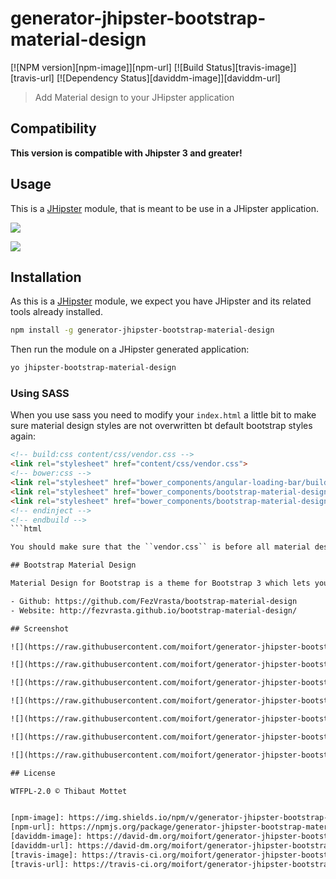 # generator-jhipster-bootstrap-material-design
[![NPM version][npm-image]][npm-url] [![Build Status][travis-image]][travis-url] [![Dependency Status][daviddm-image]][daviddm-url]
> Add Material design to your JHipster application

## Compatibility

**This version is compatible with Jhipster 3 and greater!**

## Usage

This is a [JHipster](http://jhipster.github.io/) module, that is meant to be use in a JHipster application.

![](https://raw.githubusercontent.com/moifort/generator-jhipster-bootstrap-material-design/master/static/generator-jhipster-bootstrap-material-design-install.gif)

![](https://raw.githubusercontent.com/moifort/generator-jhipster-bootstrap-material-design/master/static/generator-jhipster-bootstrap-material-design-demo.gif)


## Installation

As this is a [JHipster](http://jhipster.github.io/) module, we expect you have JHipster and its related tools already installed.

```bash
npm install -g generator-jhipster-bootstrap-material-design
```

Then run the module on a JHipster generated application:

```bash
yo jhipster-bootstrap-material-design
```

### Using SASS

When you use sass you need to modify your ``index.html`` a little bit to make sure material design styles are not overwritten bt default bootstrap styles again:

```html
<!-- build:css content/css/vendor.css -->
<link rel="stylesheet" href="content/css/vendor.css">
<!-- bower:css -->
<link rel="stylesheet" href="bower_components/angular-loading-bar/build/loading-bar.css">
<link rel="stylesheet" href="bower_components/bootstrap-material-design/dist/css/bootstrap-material-design.css">
<link rel="stylesheet" href="bower_components/bootstrap-material-design/dist/css/ripples.css">
<!-- endinject -->
<!-- endbuild -->
```html

You should make sure that the ``vendor.css`` is before all material design stylesheets in your ``index.html``!

## Bootstrap Material Design  

Material Design for Bootstrap is a theme for Bootstrap 3 which lets you use the new Google Material Design in your favorite front-end framework.

- Github: https://github.com/FezVrasta/bootstrap-material-design
- Website: http://fezvrasta.github.io/bootstrap-material-design/

## Screenshot

![](https://raw.githubusercontent.com/moifort/generator-jhipster-bootstrap-material-design/master/static/jhipster-bootstrap-material-design-1.png)

![](https://raw.githubusercontent.com/moifort/generator-jhipster-bootstrap-material-design/master/static/jhipster-bootstrap-material-design-2.png)

![](https://raw.githubusercontent.com/moifort/generator-jhipster-bootstrap-material-design/master/static/jhipster-bootstrap-material-design-3.png)

![](https://raw.githubusercontent.com/moifort/generator-jhipster-bootstrap-material-design/master/static/jhipster-bootstrap-material-design-4.png)

![](https://raw.githubusercontent.com/moifort/generator-jhipster-bootstrap-material-design/master/static/jhipster-bootstrap-material-design-5.png)

![](https://raw.githubusercontent.com/moifort/generator-jhipster-bootstrap-material-design/master/static/jhipster-bootstrap-material-design-6.png)

![](https://raw.githubusercontent.com/moifort/generator-jhipster-bootstrap-material-design/master/static/jhipster-bootstrap-material-design-7.png)

## License

WTFPL-2.0 © Thibaut Mottet


[npm-image]: https://img.shields.io/npm/v/generator-jhipster-bootstrap-material-design.svg
[npm-url]: https://npmjs.org/package/generator-jhipster-bootstrap-material-design
[daviddm-image]: https://david-dm.org/moifort/generator-jhipster-bootstrap-material-design.svg?theme=shields.io
[daviddm-url]: https://david-dm.org/moifort/generator-jhipster-bootstrap-material-design
[travis-image]: https://travis-ci.org/moifort/generator-jhipster-bootstrap-material-design.svg?branch=master
[travis-url]: https://travis-ci.org/moifort/generator-jhipster-bootstrap-material-design
